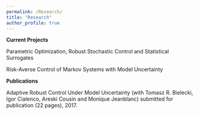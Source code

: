 ```yaml
---
permalink: /Research/
title: "Research"
author_profile: true
---
```


**Current Projects**

Parametric Optimization, Robust Stochastic Control and Statistical Surrogates

Risk-Averse Control of Markov Systems with Model Uncertainty

**Publications**

Adaptive Robust Control Under Model Uncertainty (with Tomasz R. Bielecki, Igor Cialenco, Areski Cousin and Monique Jeanblanc) submitted for publication (22 pages), 2017.
